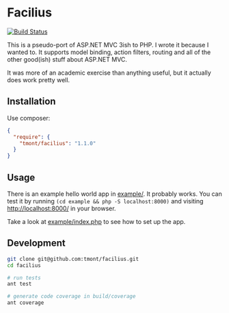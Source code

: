 # Facilius
[![Build Status](https://travis-ci.org/tmont/facilius.png)](https://travis-ci.org/tmont/facilius)

This is a pseudo-port of ASP.NET MVC 3ish to PHP. I wrote it
because I wanted to. It supports model binding, action filters,
routing and all of the other good(ish) stuff about ASP.NET MVC.

It was more of an academic exercise than anything useful,
but it actually does work pretty well.

## Installation
Use composer:

```json
{
  "require": {
    "tmont/facilius": "1.1.0"
  }
}
```

## Usage
There is an example hello world app in [example/](./example). It
probably works. You can test it by running `(cd example && php -S localhost:8000)`
and visiting [http://localhost:8000/](http://localhost:8000/) in your browser.

Take a look at [example/index.php](./example/index.php) to see how to set up the app.

## Development
```bash
git clone git@github.com:tmont/facilius.git
cd facilius

# run tests
ant test

# generate code coverage in build/coverage
ant coverage
```
